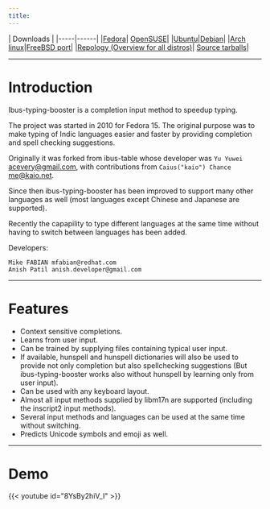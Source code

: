 ```yaml
---
title: 
---
```


| Downloads |
|-----|------|
|[Fedora](https://apps.fedoraproject.org/packages/ibus-typing-booster)| [OpenSUSE](https://build.opensuse.org/package/show/M17N/ibus-typing-booster)|
|[Ubuntu](https://launchpad.net/ubuntu/+source/ibus-typing-booster)|[Debian](https://packages.debian.org/sid/ibus-typing-booster)| 
|[Arch linux](https://www.archlinux.org/packages/extra/any/ibus-typing-booster)|[FreeBSD port](http://www.freshports.org/textproc/ibus-typing-booster)| 
|[Repology (Overview for all distros)](https://repology.org/project/ibus-typing-booster/versions)| [Source tarballs](https://github.com/mike-fabian/ibus-typing-booster/releases)|

----------

# Introduction

Ibus-typing-booster is a completion input method to speedup typing.

The project was started in 2010 for Fedora 15. The original purpose was to make typing of Indic languages easier and faster by providing completion and spell checking suggestions.

Originally it was forked from ibus-table whose developer was ```Yu Yuwei``` acevery@gmail.com, with contributions from ```Caius("kaio") Chance``` me@kaio.net.

Since then ibus-typing-booster has been improved to support many other languages as well (most languages except Chinese and Japanese are supported).

Recently the capapility to type different languages at the same time without having to switch between languages has been added.

Developers:
```
Mike FABIAN mfabian@redhat.com
Anish Patil anish.developer@gmail.com
```

-------------

# Features
* Context sensitive completions.
* Learns from user input.
* Can be trained by supplying files containing typical user input.
* If available, hunspell and hunspell dictionaries will also be used to provide not only completion but also spellchecking suggestions (But ibus-typing-booster works also without hunspell by learning only from user input).
* Can be used with any keyboard layout.
* Almost all input methods supplied by libm17n are supported (including the inscript2 input methods).
* Several input methods and languages can be used at the same time without switching.
* Predicts Unicode symbols and emoji as well.

-------------

# Demo

{{< youtube id="8YsBy2hiV_I" >}}

